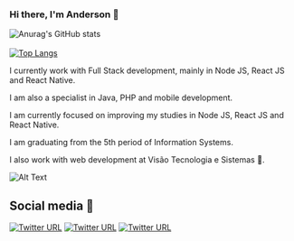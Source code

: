 ### Hi there, I'm Anderson 👋

![Anurag's GitHub stats](https://github-readme-stats.vercel.app/api?username=AndersonUfop&show_icons=true&theme=tokyonight)
<br /> <br /> 
[![Top Langs](https://github-readme-stats.vercel.app/api/top-langs/?username=AndersonUfop&theme=tokyonight)](https://github.com/AndersonUfop)



I currently work with Full Stack development, mainly in Node JS, React JS and React Native.

I am also a specialist in Java, PHP and mobile development.

I am currently focused on improving my studies in Node JS, React JS and React Native.

I am graduating from the 5th period of Information Systems.

I also work with web development at Visão Tecnologia e Sistemas :green_heart:.

![Alt Text](https://media.giphy.com/media/ZVik7pBtu9dNS/giphy.gif)


## Social media :iphone:

[![Twitter URL](https://img.shields.io/twitter/url?color=%231DA1F2&label=follow&logo=twitter&logoColor=%231DA1F2&style=flat-square&url=https%3A%2F%2Fwww.reddit.com%2Fuser%2FFatChicken277)](https://twitter.com/Anderson130996)
[![Twitter URL](https://img.shields.io/twitter/url?color=%23fb3958&label=follow&logo=instagram&logoColor=%23fb3958&style=flat-square&url=https%3A%2F%2Fwww.instagram.com%2Falejorc)](https://www.instagram.com/anderson_ff13)
[![Twitter URL](https://img.shields.io/twitter/url?color=%230072b1&label=connect&logo=linkedin&logoColor=%230072b1&style=flat-square&url=https%3A%2F%2Fwww.linkedin.com%2Fin%2Falejandro-ramirez-ciceros%2F)](https://www.linkedin.com/in/anderson-fernandes-8b5a50135/)

<!--
**AndersonUfop/AndersonUfop** is a ✨ _special_ ✨ repository because its `README.md` (this file) appears on your GitHub profile.

Here are some ideas to get you started:

- 🔭 I’m currently working on ...
- 🌱 I’m currently learning ...
- 👯I’m looking to collaborate  ...
- 🤔 I’m looking for help with ...
- 💬 Ask me about ...
- 📫 How to reach me: ...
- 😄 Pronouns: ...
- ⚡ Fun fact: ...
-->
